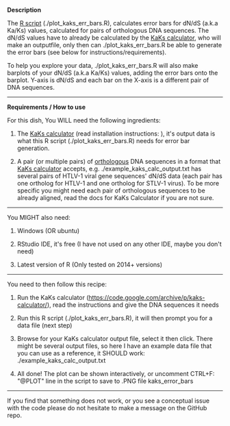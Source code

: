 **Description** 

The [R script][3] (./plot_kaks_err_bars.R), calculates error bars for dN/dS (a.k.a Ka/Ks) values, calculated for pairs of orthologous DNA sequences. The dN/dS values have to already be calculated by the [KaKs calculator][2], who will make an outputfile, only then can ./plot_kaks_err_bars.R be able to generate the error bars (see below for instructions/requirements). 

To help you explore your data, ./plot_kaks_err_bars.R will also make barplots of your dN/dS (a.k.a Ka/Ks) values, adding the error bars onto the barplot. Y-axis is dN/dS and each bar on the X-axis is a different pair of DNA sequences.  

---
 
**Requirements / How to use**

For this dish, You WILL need the following ingredients: 

 1. The [KaKs calculator][2] (read installation instructions: ), it's output data is what this R script (./plot_kaks_err_bars.R) needs for error bar generation. 

 2. A pair (or multiple pairs) of [orthologous][1] DNA sequences in a format that [KaKs calculator][2] accepts, e.g. ./example_kaks_calc_output.txt has several pairs of HTLV-1 viral gene sequences' dN/dS data (each pair has one ortholog for HTLV-1 and one ortholog for STLV-1 virus). To be more specific you might need each pair of orthologous sequences to be already aligned, read the docs for KaKs Calculator if you are not sure.  

 
---

You MIGHT also need:

 1. Windows (OR ubuntu)

 2. RStudio IDE, it's free (I have not used on any other IDE, maybe you don't need)

 3. Latest version of R (Only tested on 2014+ versions)

---

You need to then follow this recipe: 

 1. Run the KaKs calculator (https://code.google.com/archive/p/kaks-calculator/), read the instructions and give the DNA sequences it needs

 2. Run this R script (./plot_kaks_err_bars.R), it will then prompt you for a data file (next step)

 3. Browse for your KaKs calculator output file, select it then click. There might be several output files, so here I have an example data file that you can use as a reference, it SHOULD work: ./example_kaks_calc_output.txt

 4. All done! The plot can be shown interactively, or uncomment CTRL+F: "@PLOT" line in the script to save to .PNG file kaks_error_bars

---

If you find that something does not work, or you see a conceptual issue with the code please do not hesitate to make a message on the GitHub repo. 


[1]: http://homepage.usask.ca/~ctl271/857/def_homolog.shtml
[2]: https://code.google.com/archive/p/kaks-calculator/
[3]: https://github.com/a1ultima/kaks_error_bars/blob/master/plot_kaks_err_bars.R